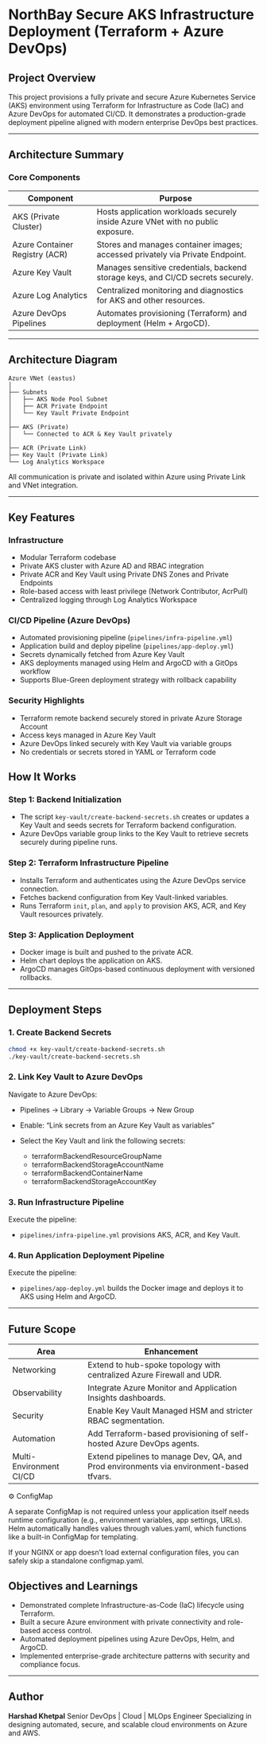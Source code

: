 
# NorthBay Secure AKS Infrastructure Deployment (Terraform + Azure DevOps)

## Project Overview

This project provisions a fully private and secure Azure Kubernetes Service (AKS) environment using Terraform for Infrastructure as Code (IaC) and Azure DevOps for automated CI/CD.
It demonstrates a production-grade deployment pipeline aligned with modern enterprise DevOps best practices.

---

## Architecture Summary

### Core Components

| Component                      | Purpose                                                                          |
| ------------------------------ | -------------------------------------------------------------------------------- |
| AKS (Private Cluster)          | Hosts application workloads securely inside Azure VNet with no public exposure.  |
| Azure Container Registry (ACR) | Stores and manages container images; accessed privately via Private Endpoint.    |
| Azure Key Vault                | Manages sensitive credentials, backend storage keys, and CI/CD secrets securely. |
| Azure Log Analytics            | Centralized monitoring and diagnostics for AKS and other resources.              |
| Azure DevOps Pipelines         | Automates provisioning (Terraform) and deployment (Helm + ArgoCD).               |

---

## Architecture Diagram

```
Azure VNet (eastus)
│
├── Subnets
│   ├── AKS Node Pool Subnet
│   ├── ACR Private Endpoint
│   └── Key Vault Private Endpoint
│
├── AKS (Private)
│   └── Connected to ACR & Key Vault privately
│
├── ACR (Private Link)
├── Key Vault (Private Link)
└── Log Analytics Workspace
```

All communication is private and isolated within Azure using Private Link and VNet integration.

---

## Key Features

### Infrastructure

* Modular Terraform codebase
* Private AKS cluster with Azure AD and RBAC integration
* Private ACR and Key Vault using Private DNS Zones and Private Endpoints
* Role-based access with least privilege (Network Contributor, AcrPull)
* Centralized logging through Log Analytics Workspace

### CI/CD Pipeline (Azure DevOps)

* Automated provisioning pipeline (`pipelines/infra-pipeline.yml`)
* Application build and deploy pipeline (`pipelines/app-deploy.yml`)
* Secrets dynamically fetched from Azure Key Vault
* AKS deployments managed using Helm and ArgoCD with a GitOps workflow
* Supports Blue-Green deployment strategy with rollback capability

### Security Highlights

* Terraform remote backend securely stored in private Azure Storage Account
* Access keys managed in Azure Key Vault
* Azure DevOps linked securely with Key Vault via variable groups
* No credentials or secrets stored in YAML or Terraform code

## How It Works

### Step 1: Backend Initialization

* The script `key-vault/create-backend-secrets.sh` creates or updates a Key Vault and seeds secrets for Terraform backend configuration.
* Azure DevOps variable group links to the Key Vault to retrieve secrets securely during pipeline runs.

### Step 2: Terraform Infrastructure Pipeline

* Installs Terraform and authenticates using the Azure DevOps service connection.
* Fetches backend configuration from Key Vault-linked variables.
* Runs Terraform `init`, `plan`, and `apply` to provision AKS, ACR, and Key Vault resources privately.

### Step 3: Application Deployment

* Docker image is built and pushed to the private ACR.
* Helm chart deploys the application on AKS.
* ArgoCD manages GitOps-based continuous deployment with versioned rollbacks.

---

## Deployment Steps

### 1. Create Backend Secrets

```bash
chmod +x key-vault/create-backend-secrets.sh
./key-vault/create-backend-secrets.sh
```

### 2. Link Key Vault to Azure DevOps

Navigate to Azure DevOps:

* Pipelines → Library → Variable Groups → New Group
* Enable: “Link secrets from an Azure Key Vault as variables”
* Select the Key Vault and link the following secrets:

  * terraformBackendResourceGroupName
  * terraformBackendStorageAccountName
  * terraformBackendContainerName
  * terraformBackendStorageAccountKey

### 3. Run Infrastructure Pipeline

Execute the pipeline:

* `pipelines/infra-pipeline.yml` provisions AKS, ACR, and Key Vault.

### 4. Run Application Deployment Pipeline

Execute the pipeline:

* `pipelines/app-deploy.yml` builds the Docker image and deploys it to AKS using Helm and ArgoCD.

---

## Future Scope

| Area                    | Enhancement                                                                             |
| ----------------------- | --------------------------------------------------------------------------------------- |
| Networking              | Extend to hub-spoke topology with centralized Azure Firewall and UDR.                   |
| Observability           | Integrate Azure Monitor and Application Insights dashboards.                            |
| Security                | Enable Key Vault Managed HSM and stricter RBAC segmentation.                            |
| Automation              | Add Terraform-based provisioning of self-hosted Azure DevOps agents.                    |
| Multi-Environment CI/CD | Extend pipelines to manage Dev, QA, and Prod environments via environment-based tfvars. |

⚙️ ConfigMap

A separate ConfigMap is not required unless your application itself needs runtime configuration (e.g., environment variables, app settings, URLs).
Helm automatically handles values through values.yaml, which functions like a built-in ConfigMap for templating.

If your NGINX or app doesn’t load external configuration files, you can safely skip a standalone configmap.yaml.

## Objectives and Learnings

* Demonstrated complete Infrastructure-as-Code (IaC) lifecycle using Terraform.
* Built a secure Azure environment with private connectivity and role-based access control.
* Automated deployment pipelines using Azure DevOps, Helm, and ArgoCD.
* Implemented enterprise-grade architecture patterns with security and compliance focus.

---

## Author

**Harshad Khetpal**
Senior DevOps | Cloud | MLOps Engineer
Specializing in designing automated, secure, and scalable cloud environments on Azure and AWS.

